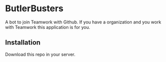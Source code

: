 # ButlerBusters

A bot to join Teamwork with Github.
If you have a organization and you work with Teamwork this application is for you.

## Installation

Download this repo in your server.